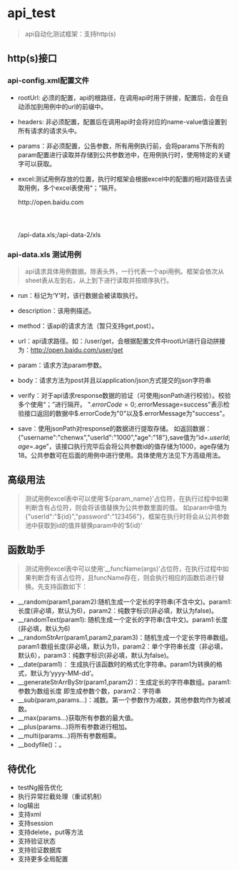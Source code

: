 # api_test

> api自动化测试框架：支持http(s)

## http(s)接口

### api-config.xml配置文件

- rootUrl: 必须的配置，api的根路径，在调用api时用于拼接，配置后，会在自动添加到用例中的url的前缀中。  
- headers: 非必须配置，配置后在调用api时会将对应的name-value值设置到所有请求的请求头中。  
- params：非必须配置，公告参数，所有用例执行前，会将params下所有的param配置进行读取并存储到公共参数池中，在用例执行时，使用特定的关键字可以获取。  
- excel:测试用例存放的位置，执行时框架会根据excel中的配置的相对路径去读取用例，多个excel表使用“；”隔开。  

	<root>
    	<rootUrl>http://open.baidu.com</rootUrl>
    	<headers>
    	    <header name="Content-Type" value="application/json"></header>
    	</headers>
		<params>
			<param name="username" value="jack"></param>
		</params>
		<excel>/api-data.xls;/api-data-2/xls</excel>
	</root>

### api-data.xls 测试用例

> api请求具体用例数据。除表头外，一行代表一个api用例。框架会依次从sheet表从左到右，从上到下进行读取并按顺序执行。

- run：标记为‘Y’时，该行数据会被读取执行。
- description：该用例描述。
- method：该api的请求方法（暂只支持get,post）。
- url：api请求路径。如：/user/get，会根据配置文件中rootUrl进行自动拼接为：http://open.baidu.com/user/get
- param：请求方法param参数。
- body：请求方法为post并且以application/json方式提交的json字符串
- verify：对于api请求response数据的验证（可使用jsonPath进行校验）。校验多个使用“；”进行隔开。
"$.errorCode=0;$.errorMessage=success"表示检验接口返回的数据中$.errorCode为"0"以及$.errorMessage为"success"。

- save：使用jsonPath对response的数据进行提取存储。
如返回数据：{"username":"chenwx","userId":"1000","age":"18"},save值为“id=$.userId;age=$.age”，该接口执行完毕后会将公共参数id的值存储为1000，age存储为18。公共参数可在后面的用例中进行使用。具体使用方法见下方高级用法。

## 高级用法

> 测试用例excel表中可以使用‘${param_name}’占位符，在执行过程中如果判断含有占位符，则会将该值替换为公共参数里面的值。
> 如param中值为{"userId":"${id}","password":"123456"}，框架在执行时将会从公共参数池中获取到id的值并替换param中的‘${id}’

## 函数助手
> 测试用例excel表中可以使用‘__funcName(args)’占位符，在执行过程中如果判断含有该占位符，且funcName存在，则会执行相应的函数后进行替换。先支持函数如下：

- __random(param1,param2):随机生成一个定长的字符串(不含中文)。param1:长度(非必填，默认为6)，param2：纯数字标识(非必填，默认为false)。
- __randomText(param1): 随机生成一个定长的字符串(含中文)。param1:长度(非必填，默认为6)
- __randomStrArr(param1,param2,param3)：随机生成一个定长字符串数组。param1:数组长度(非必填，默认为1)，param2：单个字符串长度（非必填，默认6），param3：纯数字标识(非必填，默认为false)。
- __date(param1)： 生成执行该函数时的格式化字符串。param1为转换的格式，默认为‘yyyy-MM-dd’。
- __generateStrArrByStr(param1,param2)：生成定长的字符串数组。param1:参数为数组长度 即生成参数个数，param2：字符串
- __sub(param,params...)：减数。第一个参数作为减数，其他参数均作为被减数。
- __max(params...)获取所有参数的最大值。
- __plus(params...)将所有参数进行相加。
- __multi(params...)将所有参数相乘。
- __bodyfile()：。

## 待优化

- testNg报告优化
- 执行异常拦截处理（重试机制）
- log输出
- 支持xml
- 支持session
- 支持delete，put等方法
- 支持验证状态
- 支持验证数据库
- 支持更多全局配置

	
	
	
	
	
	
	
	
	
	
	
	
	
	
	
	
	
	
